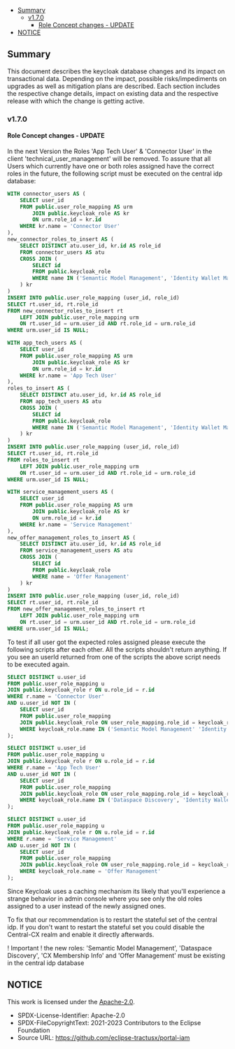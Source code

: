 - [Summary](#summary)
  - [v1.7.0](#v170)
    - [Role Concept changes - UPDATE](#role-concept-changes---update)
- [NOTICE](#notice)

## Summary

This document describes the keycloak database changes and its impact on transactional data. Depending on the impact, possible risks/impediments on upgrades as well as mitigation plans are described.
Each section includes the respective change details, impact on existing data and the respective release with which the change is getting active.

### v1.7.0

#### Role Concept changes - UPDATE

In the next Version the Roles 'App Tech User' & 'Connector User' in the client 'technical_user_management' will be removed. To assure that all Users which currently have one or both roles assigned have the correct roles in the future, the following script must be executed on the central idp database:

```sql
WITH connector_users AS (
    SELECT user_id
    FROM public.user_role_mapping AS urm
        JOIN public.keycloak_role AS kr 
        ON urm.role_id = kr.id
    WHERE kr.name = 'Connector User'
),
new_connector_roles_to_insert AS (
    SELECT DISTINCT atu.user_id, kr.id AS role_id
    FROM connector_users AS atu
    CROSS JOIN (
        SELECT id
        FROM public.keycloak_role
        WHERE name IN ('Semantic Model Management', 'Identity Wallet Management', 'Dataspace Discovery')
    ) kr
)
INSERT INTO public.user_role_mapping (user_id, role_id)
SELECT rt.user_id, rt.role_id
FROM new_connector_roles_to_insert rt
    LEFT JOIN public.user_role_mapping urm
    ON rt.user_id = urm.user_id AND rt.role_id = urm.role_id
WHERE urm.user_id IS NULL;

WITH app_tech_users AS (
    SELECT user_id
    FROM public.user_role_mapping AS urm
        JOIN public.keycloak_role AS kr
        ON urm.role_id = kr.id
    WHERE kr.name = 'App Tech User'
),
roles_to_insert AS (
    SELECT DISTINCT atu.user_id, kr.id AS role_id
    FROM app_tech_users AS atu
    CROSS JOIN (
        SELECT id
        FROM public.keycloak_role
        WHERE name IN ('Semantic Model Management', 'Identity Wallet Management', 'Dataspace Discovery', 'CX Membership Info')
    ) kr
)
INSERT INTO public.user_role_mapping (user_id, role_id)
SELECT rt.user_id, rt.role_id
FROM roles_to_insert rt
    LEFT JOIN public.user_role_mapping urm
    ON rt.user_id = urm.user_id AND rt.role_id = urm.role_id
WHERE urm.user_id IS NULL;

WITH service_management_users AS (
    SELECT user_id
    FROM public.user_role_mapping AS urm
        JOIN public.keycloak_role AS kr
        ON urm.role_id = kr.id
    WHERE kr.name = 'Service Management'
),
new_offer_management_roles_to_insert AS (
    SELECT DISTINCT atu.user_id, kr.id AS role_id
    FROM service_management_users AS atu
    CROSS JOIN (
        SELECT id
        FROM public.keycloak_role
        WHERE name = 'Offer Management'
    ) kr
)
INSERT INTO public.user_role_mapping (user_id, role_id)
SELECT rt.user_id, rt.role_id
FROM new_offer_management_roles_to_insert rt
    LEFT JOIN public.user_role_mapping urm
    ON rt.user_id = urm.user_id AND rt.role_id = urm.role_id
WHERE urm.user_id IS NULL;

```

To test if all user got the expected roles assigned please execute the following scripts after each other. All the scripts shouldn't return anything. If you see an userId returned from one of the scripts the above script needs to be executed again.

```sql
SELECT DISTINCT u.user_id
FROM public.user_role_mapping u
JOIN public.keycloak_role r ON u.role_id = r.id
WHERE r.name = 'Connector User'
AND u.user_id NOT IN (
    SELECT user_id
    FROM public.user_role_mapping
    JOIN public.keycloak_role ON user_role_mapping.role_id = keycloak_role.id
    WHERE keycloak_role.name IN ('Semantic Model Management' 'Identity Wallet Management', 'Dataspace Discovery')
);

SELECT DISTINCT u.user_id
FROM public.user_role_mapping u
JOIN public.keycloak_role r ON u.role_id = r.id
WHERE r.name = 'App Tech User'
AND u.user_id NOT IN (
    SELECT user_id
    FROM public.user_role_mapping
    JOIN public.keycloak_role ON user_role_mapping.role_id = keycloak_role.id
    WHERE keycloak_role.name IN ('Dataspace Discovery', 'Identity Wallet Management', 'Semantic Model Management', 'CX Membership Info')
);

SELECT DISTINCT u.user_id
FROM public.user_role_mapping u
JOIN public.keycloak_role r ON u.role_id = r.id
WHERE r.name = 'Service Management'
AND u.user_id NOT IN (
    SELECT user_id
    FROM public.user_role_mapping
    JOIN public.keycloak_role ON user_role_mapping.role_id = keycloak_role.id
    WHERE keycloak_role.name = 'Offer Management'
);

```

Since Keycloak uses a caching mechanism its likely that you'll experience a strange behavior in admin console where you see only the old roles assigned to a user instead of the newly assigned ones.

To fix that our recommendation is to restart the stateful set of the central idp. If you don't want to restart the stateful set you could disable the Central-CX realm and enable it directly afterwards.

! Important ! the new roles: 'Semantic Model Management', 'Dataspace Discovery', 'CX Membership Info' and 'Offer Management' must be existing in the central idp database

## NOTICE

This work is licensed under the [Apache-2.0](https://www.apache.org/licenses/LICENSE-2.0).

- SPDX-License-Identifier: Apache-2.0
- SPDX-FileCopyrightText: 2021-2023 Contributors to the Eclipse Foundation
- Source URL: https://github.com/eclipse-tractusx/portal-iam
